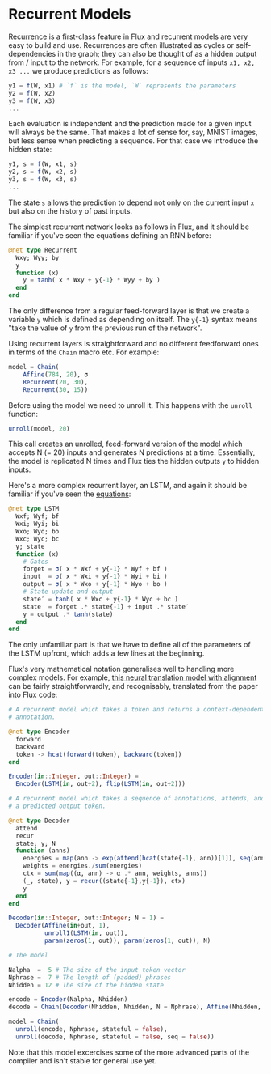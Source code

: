 # Recurrent Models

[Recurrence](https://en.wikipedia.org/wiki/Recurrent_neural_network) is a first-class feature in Flux and recurrent models are very easy to build and use. Recurrences are often illustrated as cycles or self-dependencies in the graph; they can also be thought of as a hidden output from / input to the network. For example, for a sequence of inputs `x1, x2, x3 ...` we produce predictions as follows:

```julia
y1 = f(W, x1) # `f` is the model, `W` represents the parameters
y2 = f(W, x2)
y3 = f(W, x3)
...
```

Each evaluation is independent and the prediction made for a given input will always be the same. That makes a lot of sense for, say, MNIST images, but less sense when predicting a sequence. For that case we introduce the hidden state:

```julia
y1, s = f(W, x1, s)
y2, s = f(W, x2, s)
y3, s = f(W, x3, s)
...
```

The state `s` allows the prediction to depend not only on the current input `x` but also on the history of past inputs.

The simplest recurrent network looks as follows in Flux, and it should be familiar if you've seen the equations defining an RNN before:

```julia
@net type Recurrent
  Wxy; Wyy; by
  y
  function (x)
    y = tanh( x * Wxy + y{-1} * Wyy + by )
  end
end
```

The only difference from a regular feed-forward layer is that we create a variable `y` which is defined as depending on itself. The `y{-1}` syntax means "take the value of `y` from the previous run of the network".

Using recurrent layers is straightforward and no different feedforward ones in terms of the `Chain` macro etc. For example:

```julia
model = Chain(
    Affine(784, 20), σ
    Recurrent(20, 30),
    Recurrent(30, 15))
```

Before using the model we need to unroll it. This happens with the `unroll` function:

```julia
unroll(model, 20)
```

This call creates an unrolled, feed-forward version of the model which accepts N (= 20) inputs and generates N predictions at a time. Essentially, the model is replicated N times and Flux ties the hidden outputs `y` to hidden inputs.

Here's a more complex recurrent layer, an LSTM, and again it should be familiar if you've seen the [equations](https://colah.github.io/posts/2015-08-Understanding-LSTMs/):

```julia
@net type LSTM
  Wxf; Wyf; bf
  Wxi; Wyi; bi
  Wxo; Wyo; bo
  Wxc; Wyc; bc
  y; state
  function (x)
    # Gates
    forget = σ( x * Wxf + y{-1} * Wyf + bf )
    input  = σ( x * Wxi + y{-1} * Wyi + bi )
    output = σ( x * Wxo + y{-1} * Wyo + bo )
    # State update and output
    state′ = tanh( x * Wxc + y{-1} * Wyc + bc )
    state  = forget .* state{-1} + input .* state′
    y = output .* tanh(state)
  end
end
```

The only unfamiliar part is that we have to define all of the parameters of the LSTM upfront, which adds a few lines at the beginning.

Flux's very mathematical notation generalises well to handling more complex models. For example, [this neural translation model with alignment](https://arxiv.org/abs/1409.0473) can be fairly straightforwardly, and recognisably, translated from the paper into Flux code:

```julia
# A recurrent model which takes a token and returns a context-dependent
# annotation.

@net type Encoder
  forward
  backward
  token -> hcat(forward(token), backward(token))
end

Encoder(in::Integer, out::Integer) =
  Encoder(LSTM(in, out÷2), flip(LSTM(in, out÷2)))

# A recurrent model which takes a sequence of annotations, attends, and returns
# a predicted output token.

@net type Decoder
  attend
  recur
  state; y; N
  function (anns)
    energies = map(ann -> exp(attend(hcat(state{-1}, ann))[1]), seq(anns, N))
    weights = energies./sum(energies)
    ctx = sum(map((α, ann) -> α .* ann, weights, anns))
    (_, state), y = recur((state{-1},y{-1}), ctx)
    y
  end
end

Decoder(in::Integer, out::Integer; N = 1) =
  Decoder(Affine(in+out, 1),
          unroll1(LSTM(in, out)),
          param(zeros(1, out)), param(zeros(1, out)), N)

# The model

Nalpha  =  5 # The size of the input token vector
Nphrase =  7 # The length of (padded) phrases
Nhidden = 12 # The size of the hidden state

encode = Encoder(Nalpha, Nhidden)
decode = Chain(Decoder(Nhidden, Nhidden, N = Nphrase), Affine(Nhidden, Nalpha), softmax)

model = Chain(
  unroll(encode, Nphrase, stateful = false),
  unroll(decode, Nphrase, stateful = false, seq = false))
```

Note that this model excercises some of the more advanced parts of the compiler and isn't stable for general use yet.
